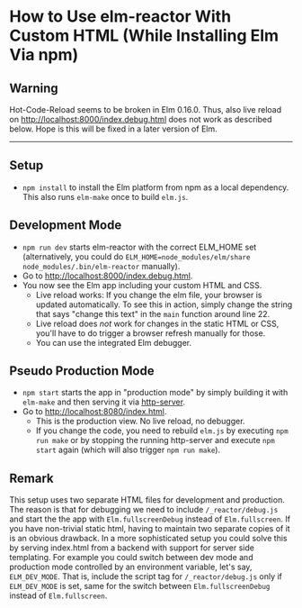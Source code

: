How to Use elm-reactor With Custom HTML (While Installing Elm Via npm)
======================================================================

## Warning

Hot-Code-Reload seems to be broken in Elm 0.16.0. Thus, also live reload on <http://localhost:8000/index.debug.html> does not work as described below. Hope is this will be fixed in a later version of Elm.

---

Setup
-----
* `npm install` to install the Elm platform from npm as a local dependency. This also runs `elm-make` once to build `elm.js`.


Development Mode
----------------

* `npm run dev` starts elm-reactor with the correct ELM_HOME set (alternatively, you could do `ELM_HOME=node_modules/elm/share node_modules/.bin/elm-reactor` manually).
* Go to <http://localhost:8000/index.debug.html>.
* You now see the Elm app including your custom HTML and CSS.
    * Live reload works: If you change the elm file, your browser is updated automatically. To see this in action, simply change the string that says "change this text" in the `main` function around line 22.
    * Live reload does *not* work for changes in the static HTML or CSS, you'll have to do trigger a browser refresh manually for those.
    * You can use the integrated Elm debugger.


Pseudo Production Mode
----------------------

* `npm start` starts the app in "production mode" by simply building it with `elm-make` and then serving it via [http-server](https://github.com/indexzero/http-server).
* Go to <http://localhost:8080/index.html>.
    * This is the production view. No live reload, no debugger.
    * If you change the code, you need to rebuild `elm.js` by executing `npm run make` or by stopping the running http-server and execute `npm start` again (which will also trigger `npm run make`).


Remark
------

This setup uses two separate HTML files for development and production. The reason is that for debugging we need to include `/_reactor/debug.js` and start the the app with `Elm.fullscreenDebug` instead of `Elm.fullscreen`. If you have non-trivial static html, having to maintain two separate copies of it is an obvious drawback. In a more sophisticated setup you could solve this by serving index.html from a backend with support for server side templating. For example you could switch between dev mode and production mode controlled by an environment variable, let's say, `ELM_DEV_MODE`. That is, include the script tag for `/_reactor/debug.js` only if `ELM_DEV_MODE` is set, same for the switch between `Elm.fullscreenDebug` instead of `Elm.fullscreen`.
